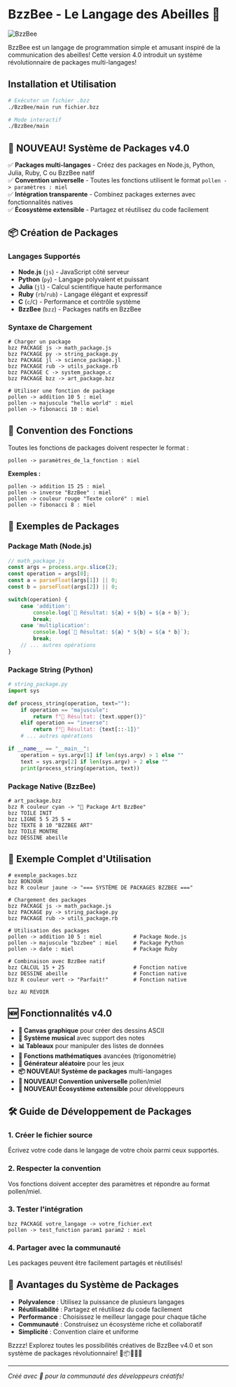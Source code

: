 # BzzBee - Le Langage des Abeilles 🐝

   ![BzzBee](http://www.image-heberg.fr/files/17510255233353626735.png)

BzzBee est un langage de programmation simple et amusant inspiré de la communication des abeilles! Cette version 4.0 introduit un système révolutionnaire de packages multi-langages!

## Installation et Utilisation

```bash
# Exécuter un fichier .bzz
./BzzBee/main run fichier.bzz

# Mode interactif
./BzzBee/main
```

## 🚀 NOUVEAU! Système de Packages v4.0

✅ **Packages multi-langages** - Créez des packages en Node.js, Python, Julia, Ruby, C ou BzzBee natif  
✅ **Convention universelle** - Toutes les fonctions utilisent le format `pollen -> paramètres : miel`  
✅ **Intégration transparente** - Combinez packages externes avec fonctionnalités natives  
✅ **Écosystème extensible** - Partagez et réutilisez du code facilement  

## 📦 Création de Packages

### Langages Supportés
- **Node.js** (`js`) - JavaScript côté serveur
- **Python** (`py`) - Langage polyvalent et puissant  
- **Julia** (`jl`) - Calcul scientifique haute performance
- **Ruby** (`rb`/`rub`) - Langage élégant et expressif
- **C** (`c`/`C`) - Performance et contrôle système
- **BzzBee** (`bzz`) - Packages natifs en BzzBee

### Syntaxe de Chargement

```bzz
# Charger un package
bzz PACKAGE js -> math_package.js
bzz PACKAGE py -> string_package.py  
bzz PACKAGE jl -> science_package.jl
bzz PACKAGE rub -> utils_package.rb
bzz PACKAGE C -> system_package.c
bzz PACKAGE bzz -> art_package.bzz

# Utiliser une fonction de package
pollen -> addition 10 5 : miel
pollen -> majuscule "hello world" : miel
pollen -> fibonacci 10 : miel
```

## 🍯 Convention des Fonctions

Toutes les fonctions de packages doivent respecter le format :
```bzz
pollen -> paramètres_de_la_fonction : miel
```

**Exemples :**
```bzz
pollen -> addition 15 25 : miel
pollen -> inverse "BzzBee" : miel  
pollen -> couleur rouge "Texte coloré" : miel
pollen -> fibonacci 8 : miel
```

## 📝 Exemples de Packages

### Package Math (Node.js)
```javascript
// math_package.js
const args = process.argv.slice(2);
const operation = args[0];
const a = parseFloat(args[1]) || 0;
const b = parseFloat(args[2]) || 0;

switch(operation) {
    case 'addition':
        console.log(`🍯 Résultat: ${a} + ${b} = ${a + b}`);
        break;
    case 'multiplication':
        console.log(`🍯 Résultat: ${a} * ${b} = ${a * b}`);
        break;
    // ... autres opérations
}
```

### Package String (Python)
```python
# string_package.py
import sys

def process_string(operation, text=""):
    if operation == "majuscule":
        return f"🍯 Résultat: {text.upper()}"
    elif operation == "inverse":
        return f"🍯 Résultat: {text[::-1]}"
    # ... autres opérations

if __name__ == "__main__":
    operation = sys.argv[1] if len(sys.argv) > 1 else ""
    text = sys.argv[2] if len(sys.argv) > 2 else ""
    print(process_string(operation, text))
```

### Package Native (BzzBee)
```bzz
# art_package.bzz
bzz R couleur cyan -> "🎨 Package Art BzzBee"
bzz TOILE INIT
bzz LIGNE 5 5 25 5 =
bzz TEXTE 8 10 "BZZBEE ART"
bzz TOILE MONTRE
bzz DESSINE abeille
```

## 🎯 Exemple Complet d'Utilisation

```bzz
# exemple_packages.bzz
bzz BONJOUR
bzz R couleur jaune -> "=== SYSTÈME DE PACKAGES BZZBEE ==="

# Chargement des packages
bzz PACKAGE js -> math_package.js
bzz PACKAGE py -> string_package.py
bzz PACKAGE rub -> utils_package.rb

# Utilisation des packages
pollen -> addition 10 5 : miel          # Package Node.js
pollen -> majuscule "bzzbee" : miel     # Package Python
pollen -> date : miel                   # Package Ruby

# Combinaison avec BzzBee natif
bzz CALCUL 15 + 25                      # Fonction native
bzz DESSINE abeille                     # Fonction native
bzz R couleur vert -> "Parfait!"        # Fonction native

bzz AU REVOIR
```

## 🆕 Fonctionnalités v4.0

- **🎨 Canvas graphique** pour créer des dessins ASCII
- **🎵 Système musical** avec support des notes
- **📊 Tableaux** pour manipuler des listes de données
- **🔢 Fonctions mathématiques** avancées (trigonométrie)
- **🎲 Générateur aléatoire** pour les jeux
- **📦 NOUVEAU! Système de packages** multi-langages
- **🔗 NOUVEAU! Convention universelle** pollen/miel
- **🚀 NOUVEAU! Écosystème extensible** pour développeurs

## 🛠️ Guide de Développement de Packages

### 1. Créer le fichier source
Écrivez votre code dans le langage de votre choix parmi ceux supportés.

### 2. Respecter la convention
Vos fonctions doivent accepter des paramètres et répondre au format pollen/miel.

### 3. Tester l'intégration
```bzz
bzz PACKAGE votre_langage -> votre_fichier.ext
pollen -> test_function param1 param2 : miel
```

### 4. Partager avec la communauté
Les packages peuvent être facilement partagés et réutilisés!

## 🌟 Avantages du Système de Packages

- **Polyvalence** : Utilisez la puissance de plusieurs langages
- **Réutilisabilité** : Partagez et réutilisez du code facilement
- **Performance** : Choisissez le meilleur langage pour chaque tâche
- **Communauté** : Construisez un écosystème riche et collaboratif
- **Simplicité** : Convention claire et uniforme

Bzzzz! Explorez toutes les possibilités créatives de BzzBee v4.0 et son système de packages révolutionnaire! 🐝📦🎨🎵✨

---
*Créé avec 💛 pour la communauté des développeurs créatifs!*
